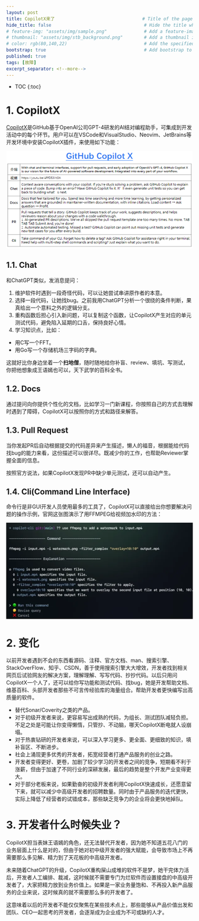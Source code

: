 ```yaml
---
layout: post
title: CopilotX来了                                 # Title of the page
hide_title: false                                   # Hide the title when displaying the post, but shown in lists of posts
# feature-img: "assets/img/sample.png"              # Add a feature-image to the post
# thumbnail: "assets/img/stb_background.png"        # Add a thumbnail image on blog view
# color: rgb(80,140,22)                             # Add the specified color as feature image, and change link colors in post
bootstrap: true                                     # Add bootstrap to the page
published: true
tags: [故障]
excerpt_separator: <!--more-->
---
```


<!--more-->
* TOC
{:toc}

# 1. CopilotX

[CopilotX](https://github.com/features/preview/copilot-x)是GitHub基于OpenAI公司GPT-4研发的AI结对编程助手，可集成到开发活动中的每个环节。用户可以在VSCode和VisualStudio、Neovim、JetBrains等开发环境中安装CopilotX插件，来使用如下功能：

![CopilotX](/assets/img/post/2023-03-26/copilotx.png)

## 1.1. Chat

和ChatGPT类似，发消息提问：

1. 维护软件时遇到一段奇怪代码，可以让她尝试串讲原作者的本意。
2. 选择一段代码，让她找bug。之前我用ChatGPT分析一个很绕的条件判断，果真给出一个意料之外的逻辑分支。
3. 重构函数后担心引入新问题，可以复制这个函数，让CopilotX产生对应的单元测试代码，避免陷入延期的口舌，保持良好心情。
4. 学习知识点，比如：
  * 用C写一个FFT。
  * 用Go写一个存储机场三字码的字典。

这就好比你身边坐着一个**扫地僧**，随时随地给你补盲、review、填坑、写测试，你把他想象成王语嫣也可以，天下武学的百科全书。

## 1.2. Docs

通过提问向你提供个性化的文档，比如学习一门新课程，你按照自己的方式去理解时遇到了障碍，CopilotX可以按照你的方式和路径来解答。

## 1.3. Pull Request

当你发起PR后自动根据提交的代码差异来产生描述，懒人的福音，根据能给代码找bug的能力来看，这份描述可以很详尽。既减少你的工作，也帮助Reviewer掌握全面的信息。

按照官方说法，如果CopilotX发现PR中缺少单元测试，还可以自动产生。

## 1.4. Cli(Command Line Interface)

命令行是非GUI开发人员使用最多的工具了，CopilotX可以直接给出你想要解决问题的操作示例，官网这张图演示了用FFMPEG给视频加水印的方法：

![CopilotX Cli](/assets/img/post/2023-03-26/copilotx_cli.png)

# 2. 变化

以前开发者遇到不会的东西看源码、注释、官方文档、man、搜索引擎、StackOverFlow、知乎、CSDN，善于使用搜索引擎大大增效，开发者找到相关网页后试验网友的解决方案，理解理解、写写代码、抄抄代码。以后只用问CopilotX一个人了，还可以给你写功能和测试代码、找bug，她是开发帮助文档、维基百科、头部开发者那些不可言传经验库的海量组合。帮助开发者更快编写出高质量的软件。

* 替代Sonar/Coverity之类的产品。
* 对于初级开发者来说，更容易写出成熟的代码，为组长、测试团队减轻负担。不足之处是可能让你变得懒惰，只管抄、不动脑，哪天CopilotX断电就人设崩塌。
* 对于热衷钻研的开发者来说，可以深入学习更多、更全面、更细致的知识，填补盲区、不断进步。
* 社会上涌现更多优秀的开发者，拓宽经营者打通产品服务的创业之路。
* 开发者变得更好、更卷，加剧了较少学习的开发者之间的竞争，短期看不利于涨薪，但由于加速了不同行业的深耕发展，最后的趋势是整个开发产业变得更大。
* 对于部分老板来说，如果勤奋的初级开发者利用CopilotX快速成长，还愿意留下来，就可以减少中高级开发者的招聘数量。同时由于产品服务的迭代更快，实际上降低了经营者的试错成本，那些缺乏竞争力的企业将会更快地掉队。

# 3. 开发者什么时候失业？

CopilotX担当表妹王语嫣的角色，还无法替代开发者，因为她不知道五花八门的业务层面上什么是对的，但由于她对初中级开发者的强大赋能，会导致市场上不再需要那么多见解、精力到了天花板的中高级开发者。

未来随着ChatGPT的升级，CopilotX重构屎山成堆的软件不是梦，她干完体力活后，开发者人工编排、裁减，这时候就不需要专门为烂软件而设置接盘的中高级开发者了，大家把精力放到业务价值上。如果是一家业务量饱和、不再投入新产品服务的企业来说，这时候真的就不需要那么多的开发者了。

这意味着以后的开发者不能仅仅聚焦在某些技术点上，那些能够从产品价值出发和团队、CEO一起思考的开发者，会逐渐成为企业成为不可或缺的人才。